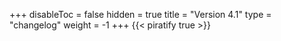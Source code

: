 +++
disableToc = false
hidden = true
title = "Version 4.1"
type = "changelog"
weight = -1
+++
{{< piratify true >}}
